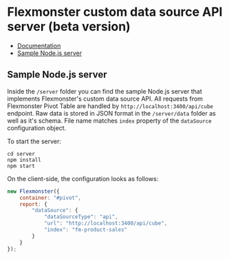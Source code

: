 # Flexmonster custom data source API server (beta version)

- [Documentation](/spec.md)
- [Sample Node.js server]()

## Sample Node.js server

Inside the `/server` folder you can find the sample Node.js server that implements Flexmonster's custom data source API. All requests from Flexmonster Pivot Table are handled by `http://localhost:3400/api/cube` endpoint. Raw data is stored in JSON format in the `/server/data` folder as well as it's schema. File name matches `index` property of the `dataSource` configuration object.

To start the server:

```
cd server
npm install
npm start
```

On the client-side, the configuration looks as follows:
```javascript
new Flexmonster({
    container: "#pivot",
    report: {
        "dataSource": {
            "dataSourceType": "api",
            "url": "http://localhost:3400/api/cube",
            "index": "fm-product-sales"
        }
    }
});
```